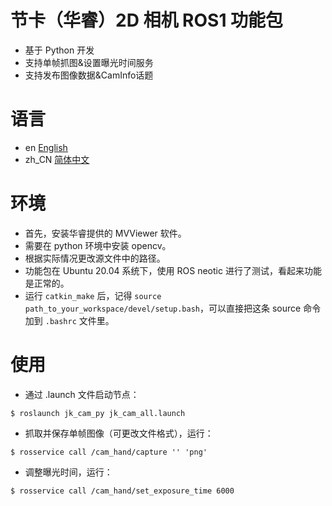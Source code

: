 # 节卡（华睿）2D 相机 ROS1 功能包
- 基于 Python 开发
- 支持单帧抓图&设置曝光时间服务
- 支持发布图像数据&CamInfo话题

# 语言
- en [English](README.md)
- zh_CN [简体中文](readme/README_zh_CN.md)

# 环境
- 首先，安装华睿提供的 MVViewer 软件。
- 需要在 python 环境中安装 opencv。
- 根据实际情况更改源文件中的路径。
- 功能包在 Ubuntu 20.04 系统下，使用 ROS neotic 进行了测试，看起来功能是正常的。
- 运行 `catkin_make` 后，记得 `source path_to_your_workspace/devel/setup.bash`，可以直接把这条 source 命令加到 `.bashrc` 文件里。

# 使用
- 通过 .launch 文件启动节点：
```
$ roslaunch jk_cam_py jk_cam_all.launch
```
- 抓取并保存单帧图像（可更改文件格式），运行：
```
$ rosservice call /cam_hand/capture '' 'png'
```
- 调整曝光时间，运行：
```
$ rosservice call /cam_hand/set_exposure_time 6000
```